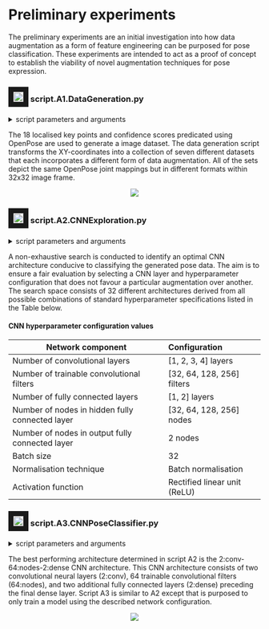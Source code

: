 # Preliminary experiments
The preliminary experiments are an initial investigation into how data augmentation as a form of feature engineering can be purposed for pose classification. These experiments are intended to act as a proof of concept to establish the viability of novel augmentation techniques for pose expression.

### <img src="https://user-images.githubusercontent.com/25181517/183423507-c056a6f9-1ba8-4312-a350-19bcbc5a8697.png" width="20" height="20" border="10"/> script.A1.DataGeneration.py

<details>
  <summary>script parameters and arguments</summary>

_The following default arguments can be adapted in the parameters.conf file:_
- <kbd>input_file</kbd> is the path to a .csv file containing the OpenPose keypoint localisation predications.
- <kbd>x_axis</kbd> is the horizontal dimension for the generated output images.
- <kbd>y_axis</kbd> is the vertical dimension for the generated output images.
- <kbd>max_sample_images</kbd> generated images are written as flat arrays to a .csv file, enabling this option allows for sample images to be created additionally.
- <kbd>max_sample_dataset</kbd> is the maximum number of class samples to be included in the generated dataset.

</details>

The 18 localised key points and confidence scores predicated using OpenPose are used to generate a image dataset. The data generation script transforms the XY-coordinates into a collection of seven different datasets that each incorporates a different form of data augmentation. All of the sets depict the same OpenPose joint mappings but in different formats within 32x32 image frame.

<p align="center">
<img src="https://github.com/dulocian/pose-classification/blob/main/images/A1-Sample.png"/>
</p>


### <img src="https://user-images.githubusercontent.com/25181517/183423507-c056a6f9-1ba8-4312-a350-19bcbc5a8697.png" width="20" height="20" border="10"/> script.A2.CNNExploration.py

<details>
  <summary>script parameters and arguments</summary>

_The following default arguments can be adapted in the parameters.conf file:_
- <kbd>dataset_name</kbd> should correspond to the input file name from script A1 which was used to generate the image dataset.
- <kbd>dataset_augmentation</kbd> the choice of augementation scheme should be specified (i.e. baseline, dot_blend, cross_blend_conf).
- <kbd>log_dir</kbd> the output directory to store the trained models and logs.
- <kbd>batch_size</kbd> the batch size of images that used in each step of every training epoch.
- <kbd>epochs</kbd> the number of training epochs used in creating a classifier model.

</details>

A non-exhaustive search is conducted to identify an optimal CNN architecture conducive to classifying the generated pose data. The aim is to ensure a fair evaluation by selecting a CNN layer and hyperparameter configuration that does not favour a particular augmentation over another. The search space consists of 32 different architectures derived from all possible combinations of standard hyperparameter specifications listed in the Table below. 

#### CNN hyperparameter configuration values
| Network component	| Configuration |
| ---------- | :--------- |
| Number of convolutional layers | [1, 2, 3, 4] layers |
| Number of trainable convolutional filters  | [32, 64, 128, 256] filters  |
| Number of fully connected layers  | [1, 2] layers   |
| Number of nodes in hidden fully connected layer | [32, 64, 128, 256] nodes |
| Number of nodes in output fully connected layer | 2 nodes |
| Batch size | 32 |
| Normalisation technique | Batch normalisation |	
| Activation function | Rectified linear unit (ReLU) |


### <img src="https://user-images.githubusercontent.com/25181517/183423507-c056a6f9-1ba8-4312-a350-19bcbc5a8697.png" width="20" height="20" border="10"/>  script.A3.CNNPoseClassifier.py

<details>
  <summary>script parameters and arguments</summary>

_The following default arguments can be adapted in the parameters.conf file:_
- <kbd>dataset_name</kbd> should correspond to the input file name from script A1 which was used to generate the image dataset.
- <kbd>dataset_augmentation</kbd> the choice of augementation scheme should be specified (i.e. baseline, dot_blend, cross_blend_conf).
- <kbd>log_dir</kbd> the output directory to store the trained models and logs.
- <kbd>batch_size</kbd> the batch size of images that used in each step of every training epoch.
- <kbd>epochs</kbd> the number of training epochs used in creating a classifier model.

</details>

The best performing architecture determined in script A2 is the 2:conv-64:nodes-2:dense CNN architecture. This CNN architecture consists of two convolutional neural layers (2:conv), 64 trainable convolutional filters (64:nodes), and two additional fully connected layers (2:dense) preceding the final dense layer. Script A3 is similar to A2 except that is purposed to only train a model using the described network configuration.

<p align="center">
<img src="https://github.com/dulocian/pose-classification/blob/main/images/A3-CNN.png"/>
</p>

